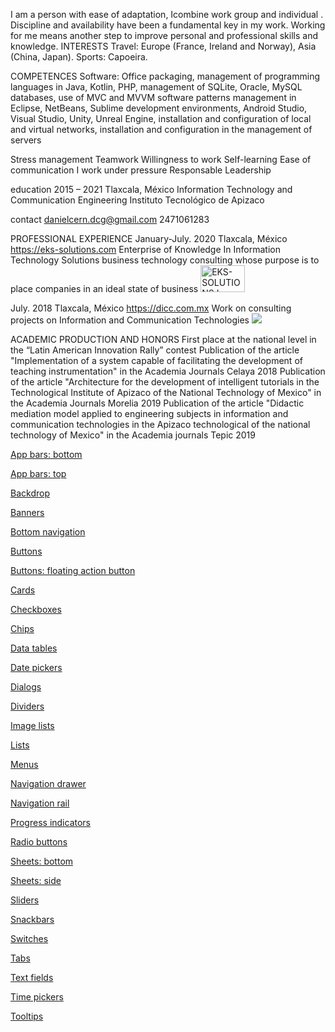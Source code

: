 I am a person with ease of adaptation, Icombine work group and individual . Discipline and availability have been a fundamental key in my work. Working for me means another step to improve personal and professional skills and knowledge.
INTERESTS
Travel: Europe (France, Ireland and Norway), Asia (China, Japan).
Sports: Capoeira.

COMPETENCES
Software: Office packaging, management of programming languages ​​in Java, Kotlin, PHP, management of SQLite, Oracle, MySQL databases, use of MVC and MVVM software patterns management in Eclipse, NetBeans, Sublime development environments, Android Studio, Visual Studio, Unity, Unreal Engine, installation and configuration of local and virtual networks, installation and configuration in the management of servers

Stress management
Teamwork
Willingness to work
Self-learning
Ease of communication
I work under pressure
Responsable
Leadership

education 
2015 – 2021 
Tlaxcala, México
Information Technology and Communication Engineering
Instituto Tecnológico de Apizaco 

contact
danielcern.dcg@gmail.com
2471061283

PROFESSIONAL EXPERIENCE
January-July. 2020
Tlaxcala, México 
https://eks-solutions.com
Enterprise of Knowledge In Information Technology Solutions
business technology consulting whose purpose is to place companies in an ideal state of business
<img src="https://eks-solutions.com/wp-content/uploads/2020/12/Logo_00.png" width="71" height="43" alt="EKS-SOLUTIONS Logo" data-retina_logo_url="" class="fusion-standard-logo">

July. 2018
Tlaxcala, México 
https://dicc.com.mx
Work on consulting projects on Information and Communication Technologies
<img id="u366_img"  src="https://dicc.com.mx/images/logo%20pagina-u366.png?crc=465874805" data-image-width="143">

ACADEMIC PRODUCTION AND HONORS
First place at the national level in the “Latin American Innovation Rally” contest
Publication of the article "Implementation of a system capable of facilitating the development of teaching instrumentation" in the Academia Journals Celaya 2018
Publication of the article "Architecture for the development of intelligent tutorials in the Technological Institute of Apizaco of the National Technology of Mexico" in the Academia Journals Morelia 2019
Publication of the article "Didactic mediation model applied to engineering subjects in information and communication technologies in the Apizaco technological of the national technology of Mexico" in the Academia journals Tepic 2019




<a href="https://danielcerongrajales.github.io/App_bars_bottom"> App bars: bottom </a>

<a href="https://danielcerongrajales.github.io/App_bars_top"> App bars: top </a>

<a href="https://danielcerongrajales.github.io/Backdrop"> Backdrop </a>

<a href="https://danielcerongrajales.github.io/Banners"> Banners </a>

<a href="https://danielcerongrajales.github.io/Bottom_navigation"> Bottom navigation </a>

<a href="https://danielcerongrajales.github.io/Buttons"> Buttons </a>

<a href="https://danielcerongrajales.github.io/Buttons_floating_action_button"> Buttons: floating action button </a>

<a href="https://danielcerongrajales.github.io/Cards"> Cards </a>

<a href="https://danielcerongrajales.github.io/Checkboxes"> Checkboxes </a>

<a href="https://danielcerongrajales.github.io/Chips/"> Chips </a>

<a href="https://danielcerongrajales.github.io/Data_tables"> Data tables </a>

<a href="https://danielcerongrajales.github.io/Date_pickers"> Date pickers </a>

<a href="https://danielcerongrajales.github.io/Dialogs"> Dialogs </a>

<a href="https://danielcerongrajales.github.io/Dividers"> Dividers </a>

<a href="https://danielcerongrajales.github.io/Image_lists"> Image lists </a>

<a href="https://danielcerongrajales.github.io/Lists"> Lists </a>

<a href="https://danielcerongrajales.github.io/Menus"> Menus </a>

<a href="https://danielcerongrajales.github.io/Navigation_drawer"> Navigation drawer </a>

<a href="https://danielcerongrajales.github.io/Navigation_rail"> Navigation rail </a>

<a href="https://danielcerongrajales.github.io/Progress_indicators"> Progress indicators </a>

<a href="https://danielcerongrajales.github.io/Radio_buttons"> Radio buttons </a>

<a href="https://danielcerongrajales.github.io/Sheets_bottom"> Sheets: bottom </a>

<a href="https://danielcerongrajales.github.io/Sheets_side"> Sheets: side </a>

<a href="https://danielcerongrajales.github.io/Sliders"> Sliders </a>

<a href="https://danielcerongrajales.github.io/Snackbars"> Snackbars </a>

<a href="https://danielcerongrajales.github.io/Switches"> Switches </a>

<a href="https://danielcerongrajales.github.io/Tabs"> Tabs </a>

<a href="https://danielcerongrajales.github.io/Text_fields"> Text fields </a>

<a href="https://danielcerongrajales.github.io/Time_pickers"> Time pickers </a>

<a href="https://danielcerongrajales.github.io/Tooltips/"> Tooltips </a>

